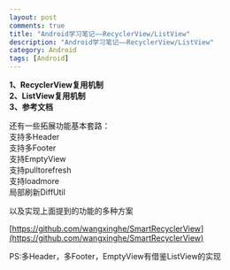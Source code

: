 ```yaml
---
layout: post
comments: true
title: "Android学习笔记——RecyclerView/ListView"
description: "Android学习笔记——RecyclerView/ListView"
category: Android
tags: [Android]
---
```



**1、RecyclerView复用机制**    
**2、ListView复用机制**    
**3、参考文档**    

<!--more-->

还有一些拓展功能基本套路：    
支持多Header    
支持多Footer    
支持EmptyView       
支持pulltorefresh    
支持loadmore    
局部刷新DiffUtil    

以及实现上面提到的功能的多种方案    

[https://github.com/wangxinghe/SmartRecyclerView](https://github.com/wangxinghe/SmartRecyclerView)

PS:多Header，多Footer，EmptyView有借鉴ListView的实现       


